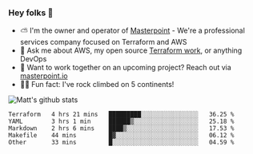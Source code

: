 

### Hey folks 👋

- ⛅️ I'm the owner and operator of [Masterpoint](https://masterpoint.io) - We're a professional services company focused on Terraform and AWS
- 💬 Ask me about AWS, my open source [Terraform work](https://github.com/masterpointio?q=terraform&type=&language=hcl), or anything DevOps
- 🔨 Want to work together on an upcoming project? Reach out via [masterpoint.io](https://masterpoint.io)
- 🧗‍♂️ Fun fact: I've rock climbed on 5 continents! 


![Matt's github stats](https://github-readme-stats.vercel.app/api?username=Gowiem&count_private=true&theme=cobalt&show_icons=true)

<!--START_SECTION:waka-->
```text
Terraform   4 hrs 21 mins   █████████░░░░░░░░░░░░░░░░   36.25 % 
YAML        3 hrs 1 min     ██████▒░░░░░░░░░░░░░░░░░░   25.18 % 
Markdown    2 hrs 6 mins    ████▒░░░░░░░░░░░░░░░░░░░░   17.53 % 
Makefile    44 mins         █▓░░░░░░░░░░░░░░░░░░░░░░░   06.12 % 
Other       33 mins         █░░░░░░░░░░░░░░░░░░░░░░░░   04.59 % 
```
<!--END_SECTION:waka-->
